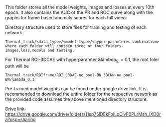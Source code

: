 This folder stores all the model weights, images and losses at every 10th epoch. It also contains the AUC of the PR and ROC curve along with the graphs for frame based anomaly scores for each fall video.

Directory structure used to store files for training and testing of each network-
```
Thermal_track/<data_type>/<model-type>/<hyper-paramteres combination> where each folder will contain three or four folders- images,loss,models and testing.
```

For Thermal ROI-3DCAE with hyperparamter &lambda<sub>S;</sub> = 0.1, the root foler path will be 
```
Thermal_track/ROIframe/ROI_C3DAE-no_pool-BN_3DCNN-no_pool-BN/lambda_0.1
```
Pre-trained model weights can be found under google drive link. It is recommended to download the entire folder for the respective network as the provided code assumes the above mentioned directory structure.

Drive link- https://drive.google.com/drive/folders/11sp75lDEkFolLoCivF0PLrMsh_lXD0ra?usp=sharing

